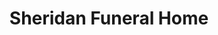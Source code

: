 ---
title: "Sheridan Funeral Home"
url: /lancaster/sheridan-funeral-home/
shop: funeral directors
---